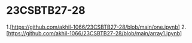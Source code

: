 # 23CSBTB27-28
1.[https://github.com/akhil-1066/23CSBTB27-28/blob/main/one.ipynb]
2.[https://github.com/akhil-1066/23CSBTB27-28/blob/main/array1.ipynb]
